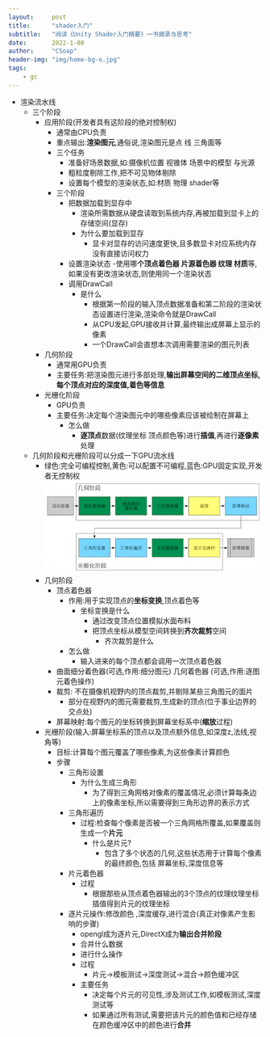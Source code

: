 ```yaml
---
layout:     post
title:      "shader入门"
subtitle:   "阅读《Unity Shader入门精要》一书摘录与思考"
date:       2022-1-08
author:     "CSoap"
header-img: "img/home-bg-o.jpg"
tags:
    - gc
---
```

- 渲染流水线
    - 三个阶段
        - 应用阶段(开发者具有这阶段的绝对控制权)
            - 通常由CPU负责
            - 重点输出:**渲染图元**,通俗说,渲染图元是点 线 三角面等
            - 三个任务
                - 准备好场景数据,如:摄像机位置 视锥体 场景中的模型 与光源
                - 粗粒度剔除工作,把不可见物体剔除
                - 设置每个模型的渲染状态,如:材质 物理 shader等
            - 三个阶段
                - 把数据加载到显存中
                    - 渲染所需数据从硬盘读取到系统内存,再被加载到显卡上的存储空间(显存)
                    - 为什么要加载到显存
                        - 显卡对显存的访问速度更快,且多数显卡对应系统内存没有直接访问权力
                - 设置渲染状态
                    -使用哪**个顶点着色器 片源着色器 纹理 材质**等,如果没有更改渲染状态,则使用同一个渲染状态
                - 调用DrawCall
                    - 是什么
                        - 根据第一阶段的输入顶点数据准备和第二阶段的渲染状态设置进行渲染,渲染命令就是DrawCall
                        - 从CPU发起,GPU接收并计算,最终输出成屏幕上显示的像素
                        - 一个DrawCall会直想本次调用需要渲染的图元列表
        - 几何阶段
            - 通常用GPU负责
            - 主要任务:把渲染图元进行多部处理,**输出屏幕空间的二维顶点坐标,每个顶点对应的深度值,着色等信息**
        - 光栅化阶段
            - GPU负责
            - 主要任务:决定每个渲染图元中的哪些像素应该被绘制在屏幕上
                - 怎么做
                    - **逐顶点**数据(纹理坐标 顶点颜色等)进行**插值**,再进行**逐像素**处理
    - 几何阶段和光栅阶段可以分成一下GPU流水线
        - 绿色:完全可编程控制,黄色:可以配置不可编程,蓝色:GPU固定实现,开发者无控制权
        ![GPU流水线](/img/in-post/post-js-version/shader/shader_1.png)
        - 几何阶段
            - 顶点着色器
                - 作用:用于实现顶点的**坐标变换**,顶点着色等
                    - 坐标变换是什么
                        - 通过改变顶点位置模拟水面布料
                        - 把顶点坐标从模型空间转换到**齐次裁剪**空间
                            - 齐次裁剪是什么
                - 怎么做
                    - 输入进来的每个顶点都会调用一次顶点着色器
            - 曲面细分着色器(可选,作用:细分图元) 几何着色器 (可选,作用:逐图元着色操作)
            - 裁剪: 不在摄像机视野内的顶点裁剪,并剔除某些三角图元的面片
                - 部分在视野内的图元需要裁剪,生成新的顶点(位于事业边界的交点处)
            - 屏幕映射:每个图元的坐标转换到屏幕坐标系中(**缩放**过程)
        - 光栅阶段(输入:屏幕坐标系的顶点以及顶点额外信息,如深度z,法线,视角等)
            - 目标:计算每个图元覆盖了哪些像素,为这些像素计算颜色
            - 步骤
                - 三角形设置
                    - 为什么生成三角形
                        - 为了得到三角网格对像素的覆盖情况,必须计算每条边上的像素坐标,所以需要得到三角形边界的表示方式
                - 三角形遍历
                    - 过程:检查每个像素是否被一个三角网格所覆盖,如果覆盖则生成一个**片元**
                        - 什么是片元?
                            - 包含了多个状态的几何,这些状态用于计算每个像素的最终颜色,包括 屏幕坐标,深度信息等
                - 片元着色器
                    - 过程
                        - 根据那些从顶点着色器输出的3个顶点的纹理纹理坐标插值得到片元的纹理坐标
                - 逐片元操作:修改颜色 ,深度缓存,进行混合(真正对像素产生影响的步骤)
                    - opengl成为逐片元,DirectX成为**输出合并阶段**
                    - 合并什么数据
                    - 进行什么操作
                    - 过程
                        - 片元->模板测试->深度测试->混合->颜色缓冲区
                    - 主要任务
                        - 决定每个片元的可见性,涉及测试工作,如模板测试,深度测试等
                        - 如果通过所有测试,需要把该片元的颜色值和已经存储在颜色缓冲区中的颜色进行**合并**
